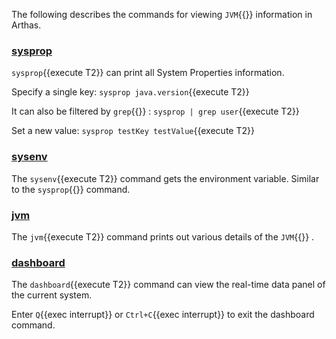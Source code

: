 The following describes the commands for viewing `JVM`{{}} information in Arthas.

### [sysprop](https://arthas.aliyun.com/en/doc/sysprop.html)

`sysprop`{{execute T2}} can print all System Properties information.

Specify a single key: `sysprop java.version`{{execute T2}}

It can also be filtered by `grep`{{}} : `sysprop | grep user`{{execute T2}}

Set a new value: `sysprop testKey testValue`{{execute T2}}

### [sysenv](https://arthas.aliyun.com/en/doc/sysenv.html)

The `sysenv`{{execute T2}} command gets the environment variable. Similar to the `sysprop`{{}} command.

### [jvm](https://arthas.aliyun.com/en/doc/jvm.html)

The `jvm`{{execute T2}} command prints out various details of the `JVM`{{}} .

### [dashboard](https://arthas.aliyun.com/en/doc/dashboard.html)

The `dashboard`{{execute T2}} command can view the real-time data panel of the current system.

Enter `Q`{{exec interrupt}} or `Ctrl+C`{{exec interrupt}} to exit the dashboard command.
